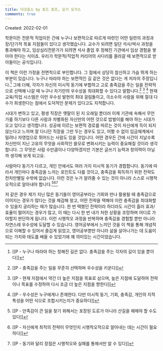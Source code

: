 ```yaml
---
title: 다크호스 by 토드 로즈, 오기 오가스
comments: true
---
```


Created: 2022-02-01

학문이든 전문적 직업이든 간에 누구나 보편적으로 따르게 마련인 어떤 일련의 과정과  장/단기적 목표 지점들이 있다고 생각했습니다. 교수가 되려면 일단 석사/박사 과정을 통과해야 하고, 임상심리전문가가 되려면 석사 졸업 후 정해진 기관에서 임상 경험을 쌓아야 한다는 식이죠. 우리가 학문적/직업적 커리어의 사다리를 올라갈 때 보편적으로 받아들이는 공식입니다. 

이 책은 이런 가정을 전면적으로 부인합니다. 그 점에서 상당히 참신하고 가슴 뛰게 하는 부분이 있습니다. 누구나 따라야 하는 보편적인 길 같은 것은 없다는 게 저자의 주장입니다.[^1] 그에 더해, 각자가 자신의 미시적 동기에 부합하고 고로 충족감을 주는 일을 전략적으로 선택해 나갈 때 누구나 자기만의 우수성을 최대화할 수 있다고 말합니다.[^2] [^3] [^4] 현재 교육/직업 시스템은 이런 우수성 발현의 최대 걸림돌이고, 극소수의 사람을 위해 절대 다수가 희생한다는 점에서 도덕적인 문제가 있다고도 지적합니다.

시대가 변하고 있고, 평생 직장은 옛말이 된 지 오래일 뿐더러 이제 기관에 속해서 무언가를 하기보다 다른 사람과 차별화된 자신만의 어떤 것으로 밥벌이를 해야 하는 시대가 오고 있다고 생각합니다. 성공에 이르는 보편적 경로를 따르는 것이 자신에게 득이 되지 않는다고 느끼며 잘 다니던 직장을 그만 두는 경우도 있고, 어쩔 수 없이 임금체계에서 밀려나 자영업으로 뛰어드는 사람도 있을 것입니다. 어떤 경우든 간에 시간이 지날수록 자신만이 지닌 고유의 무엇을 사회적인 쓸모로 변화시키는 능력이 중요해질 것이라 생각합니다. 그 무엇은 사람 수만큼이나 다양하겠지만 기본은 글쓰기 능력과 창의력이 아닐까 생각해 보게 되고요.

사람마다 동기가 다르고, 개인 안에서도 여러 가지 미시적 동기가 경합합니다. 동기에 따라서 개인마다 충족감을 느끼는 포인트도 다를 것이고, 충족감을 획득하기 위한 전략도 천차만별일 수밖에 없습니다. 이런 것은 누가 알려줄 수 있는 것이 아니라 스스로 시행착오적으로 알아내야 합니다.[^5][^6][^7] 

저 같은 경우 제가 지닌 많은 동기들이 영어공부라는 기회와 만나 활용될 때 충족감으로 이어지는 경우가 많다는 것을 체감해 왔고, 어떤 전략을 택해야 이런 충족감을 최대화할 수 있을지 궁리하는 때가 많습니다. 한 번 택했던 전략이라 하더라도 시간이 흘러 효과/효율이 떨어지는 경우가 많고, 이 때는 다시 한 번 내가 처한 상황을 조망하며 어디로 가야할지 판단하게 됩니다. 이런 시행착오 과정을 반복하며 충족감을 경험할 뿐만 아니라 자연스레 우수성에 도달할 수 있습니다. 영어공부에서 느끼던 것을 이 책을 통해 개념적으로 이해할 수 있어서 즐겁게 읽었고, 영어공부뿐만 아니라 삶을 살아나가는 데 도움이 되는 가치와 태도를 배울 수 있었기에 꽤 의미있는 시간이었습니다. 


[^1]: [[P - 누구나 따라야 하는 정해진 길은 없다. 충족감을 주는 각자의 길이 있을 뿐이다]]
[^2]: [[P - 충족감을 주는 일을 꾸준히 선택하며 우수성을 키운다]]
[^3]: [[P -  현재 지점에서 약간 더 높은 지점을 목표로 삼으며, 높은 지점에 도달하여 전략이나 목표를 수정하여 다시 조금 더 높은 지점을 향한다]]
[^4]: [[P -  우수성은 누구에게나 존재한다. 다만 미시적 동기, 기회, 충족감, 개인의 지적 특성을 어떤 식으로 조합시키는지가 중요하다]]
[^5]: [[P -  만족감이 큰 일을 찾기 위해서는 포장된 도로가 아니라 산길을 헤매야 할 수도 있다]]
[^6]:[[P - 자신에게 최적의 전략이 무엇인지 시행착오적으로 알아내는 데는 시간이 필요하다]]
[^7]: [[P -  동기와 달리 장점은 시행착오와 실패를 통해서만 알 수 있다]]